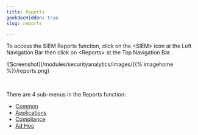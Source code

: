 ```yaml
---
title: Reports
geekdocHidden: true
slug: reports

---
```


To access the SIEM Reports function, click on the \<SIEM> icon at the Left Navigation Bar then click on \<Reports> at the Top Navigation Bar.

![Screenshot](/modules/securityanalytics/images/{{% imagehome %}}/reports.png)

&nbsp;

There are 4 sub-menus in the Reports function:

* <a href="/modules/securityanalytics/reports/common">Common</a>
* <a href="/modules/securityanalytics/reports/applications">Applications</a>
* <a href="/modules/securityanalytics/reports/compliance">Compliance</a>
* <a href="/modules/securityanalytics/reports/adhoc">Ad Hoc</a>



